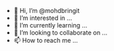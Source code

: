 - 👋 Hi, I’m @mohdbringit
- 👀 I’m interested in ...
- 🌱 I’m currently learning ...
- 💞️ I’m looking to collaborate on ...
- 📫 How to reach me ...

<!---
mohdbringit/mohdbringit is a ✨ special ✨ repository because its `README.md` (this file) appears on your GitHub profile.
You can click the Preview link to take a look at your changes.
--->
